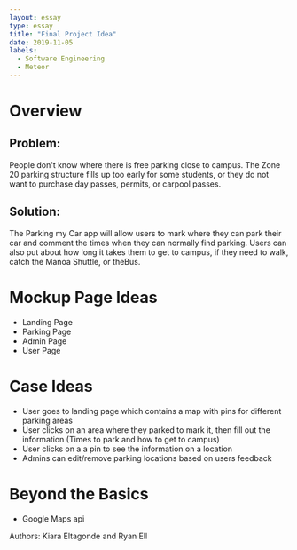 ```yaml
---
layout: essay
type: essay
title: "Final Project Idea"
date: 2019-11-05
labels:
  - Software Engineering
  - Meteor
---
```


# Overview
## Problem:
People don't know where there is free parking close to campus. The Zone 20 parking structure fills up too early for some students, or they do not want to purchase day passes, permits, or carpool passes. 

## Solution:
The Parking my Car app will allow users to mark where they can park their car and comment the times when they can normally find parking. Users can also put about how long it takes them to get to campus, if they need to walk, catch the Manoa Shuttle, or theBus.

# Mockup Page Ideas
* Landing Page
* Parking Page
* Admin Page
* User Page

# Case Ideas
- User goes to landing page which contains a map with pins for different parking areas
- User clicks on an area where they parked to mark it, then fill out the information (Times to park and how to get to campus)
- User clicks on a a pin to see the information on a location
- Admins can edit/remove parking locations based on users feedback 

# Beyond the Basics
- Google Maps api

Authors: Kiara Eltagonde and Ryan Ell
